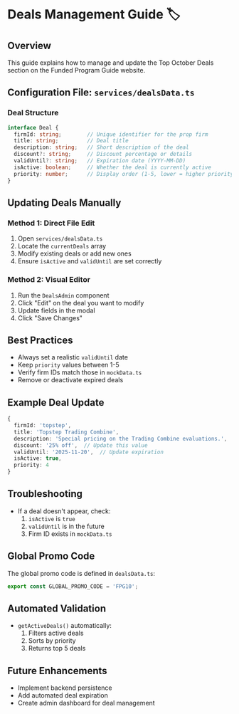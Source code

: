# Deals Management Guide 🏷️

## Overview
This guide explains how to manage and update the Top October Deals section on the Funded Program Guide website.

## Configuration File: `services/dealsData.ts`

### Deal Structure
```typescript
interface Deal {
  firmId: string;        // Unique identifier for the prop firm
  title: string;         // Deal title
  description: string;   // Short description of the deal
  discount?: string;     // Discount percentage or details
  validUntil?: string;   // Expiration date (YYYY-MM-DD)
  isActive: boolean;     // Whether the deal is currently active
  priority: number;      // Display order (1-5, lower = higher priority)
}
```

## Updating Deals Manually

### Method 1: Direct File Edit
1. Open `services/dealsData.ts`
2. Locate the `currentDeals` array
3. Modify existing deals or add new ones
4. Ensure `isActive` and `validUntil` are set correctly

### Method 2: Visual Editor
1. Run the `DealsAdmin` component
2. Click "Edit" on the deal you want to modify
3. Update fields in the modal
4. Click "Save Changes"

## Best Practices
- Always set a realistic `validUntil` date
- Keep `priority` values between 1-5
- Verify firm IDs match those in `mockData.ts`
- Remove or deactivate expired deals

## Example Deal Update
```typescript
{
  firmId: 'topstep',
  title: 'Topstep Trading Combine',
  description: 'Special pricing on the Trading Combine evaluations.',
  discount: '25% off',  // Update this value
  validUntil: '2025-11-20',  // Update expiration
  isActive: true,
  priority: 4
}
```

## Troubleshooting
- If a deal doesn't appear, check:
  1. `isActive` is `true`
  2. `validUntil` is in the future
  3. Firm ID exists in `mockData.ts`

## Global Promo Code
The global promo code is defined in `dealsData.ts`:
```typescript
export const GLOBAL_PROMO_CODE = 'FPG10';
```

## Automated Validation
- `getActiveDeals()` automatically:
  1. Filters active deals
  2. Sorts by priority
  3. Returns top 5 deals

## Future Enhancements
- Implement backend persistence
- Add automated deal expiration
- Create admin dashboard for deal management

